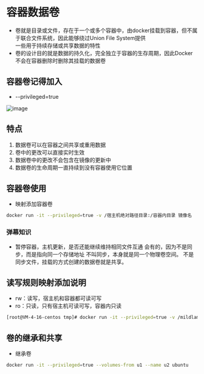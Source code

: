 # 容器数据卷
- 卷就是目录或文件，存在于一个或多个容器中，由docker挂载到容器，但不属于联合文件系统，因此能够绕过Union File System提供  
  一些用于持续存储或共享数据的特性
- 卷的设计目的就是数据的持久化，完全独立于容器的生存周期，因此Docker不会在容器删除时删除其挂载的数据卷

## 容器卷记得加入
- --privileged=true

![image](https://user-images.githubusercontent.com/92672384/181709581-547f5b49-7e54-4d33-a11d-685c53aea07c.png)

## 特点
1. 数据卷可以在容器之间共享或重用数据
2. 卷中的更改可以直接实时生效
3. 数据卷中的更改不会包含在镜像的更新中
4. 数据卷的生命周期一直持续到没有容器使用它位置

## 容器卷使用
- 映射添加容器卷
```bash
docker run -it --privileged=true -v /宿主机绝对路径目录:/容器内目录 镜像名
```

### 弹幕知识
- 暂停容器，主机更新，是否还能继续维持相同文件互通
会有的，因为不是同步，而是指向同一个存储地址
不叫同步，本身就是同一个物理卷空间。
不是同步文件，挂载的方式创建的数据卷就是共享。


## 读写规则映射添加说明
- rw：读写，宿主机和容器都可读可写
- ro：只读，只有宿主机可读可写，容器内只读
```bash
[root@VM-4-16-centos tmp]# docker run -it --privileged=true -v /mildlamb/tmp:/tmp/docker_data:ro --name=u1 ubuntu
```

## 卷的继承和共享
- 继承卷
```bash
docker run -it --privileged=true --volumes-from u1 --name u2 ubuntu
```
